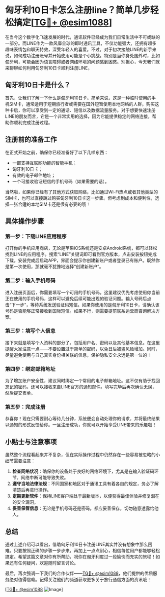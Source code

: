# 匈牙利10日卡怎么注册line？简单几步轻松搞定[[TG💪+ @esim1088](https://t.me/s/esim1088)]

在当今这个数字化飞速发展的时代，通讯软件已经成为我们日常生活中不可或缺的一部分。而LINE作为一款风靡全球的即时通讯工具，不仅功能强大，还拥有超多趣味表情包和聊天特效，深受年轻人的喜爱。不过，对于初次接触LINE的新手来说，如何成功注册账号并开始使用可能是个小挑战。特别是当你身处国外时，比如匈牙利，可能会因为语言障碍或者网络环境的问题感到困惑。别担心，今天我们就来聊聊如何利用匈牙利10日卡顺利注册LINE。

## 匈牙利10日卡是什么？

首先，让我们了解一下什么是匈牙利10日卡。简单来说，这是一种临时使用的手机SIM卡，通常适用于短期旅行者或需要在国外短暂使用本地网络的人群。购买这种卡后，你可以享受到一定的通话、短信以及数据流量服务。对于想要快速注册LINE的朋友而言，它是一个非常实用的选择，因为它能提供稳定的网络连接，帮助你顺利完成注册过程。

## 注册前的准备工作

在正式开始之前，确保你已经准备好了以下几样东西：
- 一部支持互联网功能的智能手机；
- 匈牙利10日卡；
- 有效的电子邮件地址；
- 一个可接收验证短信的手机号码（如果需要的话）。

当然啦，如果你已经有了其他方式获取网络，比如通过Wi-Fi热点或者其他类型的SIM卡，也可以直接跳过购买匈牙利10日卡这一步骤。但考虑到成本和便利性，选择一张合适的本地SIM卡还是很有必要的哦！

## 具体操作步骤

### 第一步：下载LINE应用程序

打开你的手机应用商店，无论是苹果iOS系统还是安卓Android系统，都可以轻松找到LINE的应用程序。搜索“LINE”关键词即可看到官方版本，点击安装按钮完成下载。安装完成后启动APP，界面会提示你创建新账户或者登录已有账户。既然你是第一次使用，那就毫不犹豫地选择“创建新账户”。

### 第二步：输入手机号码

进入注册页面后，你需要填写一个可用的手机号码。这里建议优先考虑使用你当前正在使用的手机号码，这样可以避免后续可能出现的验证问题。输入号码后点击“下一步”，等待系统发送验证码短信。如果你使用的是匈牙利10日卡，请确认该号码是否能够正常接收到国际短信。如果不行，则需要提前联系运营商咨询解决方案。

### 第三步：填写个人信息

接下来就是填写个人资料的部分了。包括用户名、密码以及其他基本信息。在这里提醒大家注意一点——不要设置过于简单的密码，以免日后被盗风险增加。同时，尽量避免使用与自己真实身份相关联的信息，保护隐私安全永远是第一位的！

### 第四步：绑定邮箱地址

为了增加账户安全性，建议同时绑定一个常用的电子邮箱地址。这不仅有助于找回忘记的密码，还可以接收来自LINE官方的通知邮件。填写完毕后再次确认无误，然后提交表单。

### 第五步：完成注册

恭喜你！现在只需要耐心等待几分钟，系统便会自动处理你的请求，并将最终结果以通知的形式反馈给你。一旦注册成功，你就可以开始享受LINE带来的乐趣啦！

## 小贴士与注意事项

虽然整个流程看起来并不复杂，但在实际操作过程中仍然存在一些容易被忽略的小细节需要注意：

1. **检查网络状况**：确保你的设备处于良好的网络环境下，尤其是在输入验证码环节，网络中断可能导致失败。
2. **遵守当地法律法规**：不同国家和地区对于通讯工具有着各自的规定，务必了解清楚后再进行操作。
3. **定期更新软件**：保持LINE客户端处于最新版本，以便获得最佳体验并修复潜在的安全漏洞。
4. **妥善保管信息**：无论是手机号码还是密码，都应妥善保存，切勿随意透露给他人。

## 总结

通过上述介绍可以看出，借助匈牙利10日卡注册LINE其实并没有想象中那么困难。只要按照正确的步骤一步步来，再加上一点点耐心，相信每位用户都能够轻松搞定。希望这篇文章对你有所帮助，祝你在匈牙利度过一段愉快而充实的旅程！如果还有任何疑问，欢迎随时留言讨论。

最后，再次强调一下我们的合作伙伴——[TG💪+ @esim1088](https://t.me/s/esim1088)，他们提供的优质服务绝对值得信赖。记得关注他们的频道获取更多关于旅行通信方面的资讯哦！

[[TG💪+ @esim1088](https://t.me/s/esim1088) ![Image](https://i.postimg.cc/4NQfJmqS/Snipaste-2025-05-13-00-14-12.png)]